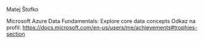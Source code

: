 Matej Štofko

Microsoft Azure Data Fundamentals: Explore core data concepts
Odkaz na profil:
https://docs.microsoft.com/en-us/users/me/achievements#trophies-section
